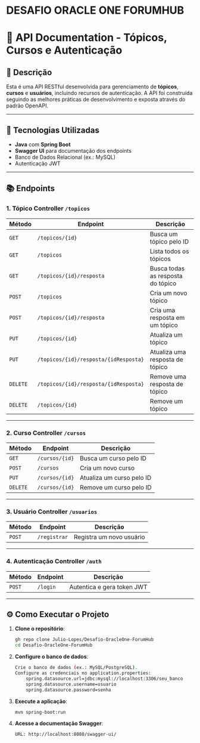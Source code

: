 ﻿# DESAFIO ORACLE ONE FORUMHUB

# 📄 API Documentation - Tópicos, Cursos e Autenticação

## 📝 **Descrição**

Esta é uma API RESTful desenvolvida para gerenciamento de **tópicos**, **cursos** e **usuários**, incluindo recursos de autenticação. A API foi construída seguindo as melhores práticas de desenvolvimento e exposta através do padrão OpenAPI.

---

## 🚀 **Tecnologias Utilizadas**

- **Java** com **Spring Boot**
- **Swagger UI** para documentação dos endpoints
- Banco de Dados Relacional (ex.: MySQL)
- Autenticação JWT 

---

## 📚 **Endpoints**

### **1. Tópico Controller** `/topicos`
| Método   | Endpoint                               | Descrição                         |
|----------|----------------------------------------|-----------------------------------|
| `GET`    | `/topicos/{id}`                        | Busca um tópico pelo ID           |
| `GET`    | `/topicos`                             | Lista todos os tópicos            |
| `GET`    | `/topicos/{id}/resposta`               | Busca todas as resposta do tópico |
| `POST`   | `/topicos`                             | Cria um novo tópico               |
| `POST`   | `/topicos/{id}/resposta`               | Cria uma resposta em um tópico    |
| `PUT`    | `/topicos/{id}`                        | Atualiza um tópico                |
| `PUT`    | `/topicos/{id}/resposta/{idResposta}`  | Atualiza uma resposta de tópico   |
| `DELETE` | `/topicos/{id}/resposta/{idResposta}`  | Remove uma resposta de tópico     |
| `DELETE` | `/topicos/{id}`                        | Remove um tópico                  |

---

### **2. Curso Controller** `/cursos`
| Método   | Endpoint       | Descrição                 |
|----------|----------------|---------------------------|
| `GET`    | `/cursos/{id}` | Busca um curso pelo ID    |
| `POST`   | `/cursos`      | Cria um novo curso        |
| `PUT`    | `/cursos/{id}` | Atualiza um curso pelo ID |
| `DELETE` | `/cursos/{id}` | Remove um curso pelo ID   |

---

### **3. Usuário Controller** `/usuarios`
| Método   | Endpoint     | Descrição                  |
|----------|--------------|----------------------------|
| `POST`   | `/registrar` | Registra um novo usuário   |

---

### **4. Autenticação Controller** `/auth`
| Método   | Endpoint   | Descrição                     |
|----------|------------|-------------------------------|
| `POST`   | `/login`   | Autentica e gera token JWT    |

---

## ⚙️ **Como Executar o Projeto**

1. **Clone o repositório**:
   ```bash
   gh repo clone Julio-Lopes/Desafio-OracleOne-ForumHub
   cd Desafio-OracleOne-ForumHub
2. **Configure o banco de dados**:
   ```bash
   Crie o banco de dados (ex.: MySQL/PostgreSQL).
   Configure as credenciais no application.properties:
       spring.datasource.url=jdbc:mysql://localhost:3306/seu_banco
       spring.datasource.username=usuario
       spring.datasource.password=senha
3. **Execute a aplicação**:
   ```bash
   mvn spring-boot:run
5. **Acesse a documentação Swagger**:
   ```bash
   URL: http://localhost:8080/swagger-ui/
